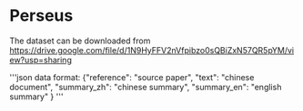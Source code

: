 # Perseus
The dataset can be downloaded from https://drive.google.com/file/d/1N9HyFFV2nVfpibzo0sQBiZxN57QR5pYM/view?usp=sharing

'''json
data format:
{"reference": "source paper",
 "text": "chinese document",
 "summary_zh": "chinese summary",
 "summary_en": "english summary"
}
'''
